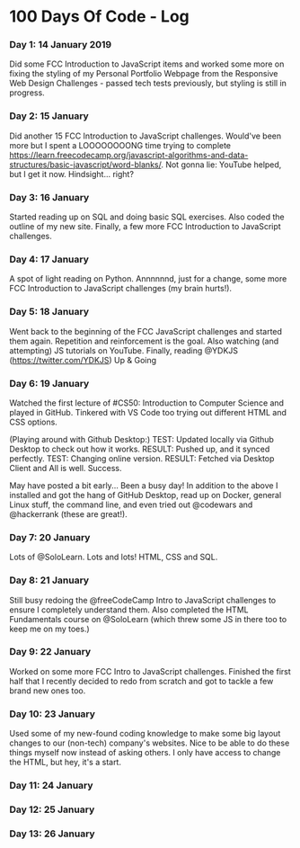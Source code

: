 # 100 Days Of Code - Log

### Day 1: 14 January 2019
Did some FCC Introduction to JavaScript items and worked some more on fixing the styling of my Personal Portfolio Webpage from the Responsive Web Design Challenges - passed tech tests previously, but styling is still in progress. 

### Day 2: 15 January
Did another 15 FCC Introduction to JavaScript challenges. Would've been more but I spent a LOOOOOOOONG time trying to complete https://learn.freecodecamp.org/javascript-algorithms-and-data-structures/basic-javascript/word-blanks/. Not gonna lie: YouTube helped, but I get it now. Hindsight... right?

### Day 3: 16 January
Started reading up on SQL and doing basic SQL exercises. Also coded the outline of my new site. Finally, a few more FCC Introduction to JavaScript challenges.

### Day 4: 17 January
A spot of light reading on Python. Annnnnnd, just for a change, some more FCC Introduction to JavaScript challenges (my brain hurts!).

### Day 5: 18 January
Went back to the beginning of the FCC JavaScript challenges and started them again. Repetition and reinforcement is the goal. Also watching (and attempting) JS tutorials on YouTube. Finally, reading @YDKJS (https://twitter.com/YDKJS) Up & Going

### Day 6: 19 January
Watched the first lecture of #CS50: Introduction to Computer Science and played in GitHub. Tinkered with VS Code too trying out different HTML and CSS options.

(Playing around with Github Desktop:)
TEST: Updated locally via Github Desktop to check out how it works.
RESULT: Pushed up, and it synced perfectly. 
TEST: Changing online version.
RESULT: Fetched via Desktop Client and All is well.
Success.

May have posted a bit early... Been a busy day! In addition to the above I installed and got the hang of GitHub Desktop, read up on Docker, general Linux stuff, the command line, and even tried out @codewars and @hackerrank (these are great!).

### Day 7: 20 January
Lots of @SoloLearn.  Lots and lots! HTML, CSS and SQL.

### Day 8: 21 January
Still busy redoing the @freeCodeCamp Intro to JavaScript challenges to ensure I completely understand them. Also completed the HTML Fundamentals course on @SoloLearn (which threw some JS in there too to keep me on my toes.)

### Day 9: 22 January
Worked on some more FCC Intro to JavaScript challenges. Finished the first half that I recently decided to redo from scratch and got to tackle a few brand new ones too.

### Day 10: 23 January
Used some of my new-found coding knowledge to make some big layout changes to our (non-tech) company's websites. Nice to be able to do these things myself now instead of asking others. I only have access to change the HTML, but hey, it's a start.

### Day 11: 24 January


### Day 12: 25 January


### Day 13: 26 January



